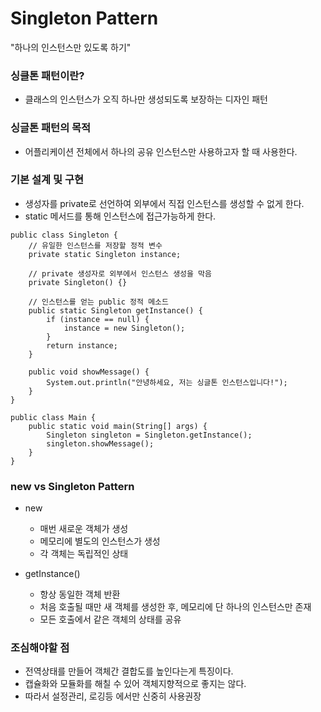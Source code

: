 # Singleton Pattern

"하나의 인스턴스만 있도록 하기"

### 싱클톤 패턴이란?

- 클래스의 인스턴스가 오직 하나만 생성되도록 보장하는 디자인 패턴

### 싱글톤 패턴의 목적

- 어플리케이션 전체에서 하나의 공유 인스턴스만 사용하고자 할 때 사용한다.

### 기본 설계 및 구현

- 생성자를 private로 선언하여 외부에서 직접 인스턴스를 생성할 수 없게 한다.
- static 메서드를 통해 인스턴스에 접근가능하게 한다.

```commandline
public class Singleton {
    // 유일한 인스턴스를 저장할 정적 변수
    private static Singleton instance;

    // private 생성자로 외부에서 인스턴스 생성을 막음
    private Singleton() {}

    // 인스턴스를 얻는 public 정적 메소드
    public static Singleton getInstance() {
        if (instance == null) {
            instance = new Singleton();
        }
        return instance;
    }

    public void showMessage() {
        System.out.println("안녕하세요, 저는 싱글톤 인스턴스입니다!");
    }
}
```

```commandline
public class Main {
    public static void main(String[] args) {
        Singleton singleton = Singleton.getInstance();
        singleton.showMessage();
    }
}
```

### new vs Singleton Pattern

- new
    - 매번 새로운 객체가 생성
    - 메모리에 별도의 인스턴스가 생성
    - 각 객체는 독립적인 상태

- getInstance()
    - 항상 동일한 객체 반환
    - 처음 호출될 때만 새 객체를 생성한 후, 메모리에 단 하나의 인스턴스만 존재
    - 모든 호출에서 같은 객체의 상태를 공유

### 조심해야할 점

- 전역상태를 만들어 객체간 결합도를 높인다는게 특징이다.
- 캡슐화와 모듈화를 해칠 수 있어 객체지향적으로 좋지는 않다.
- 따라서 설정관리, 로깅등 에서만 신중히 사용권장
